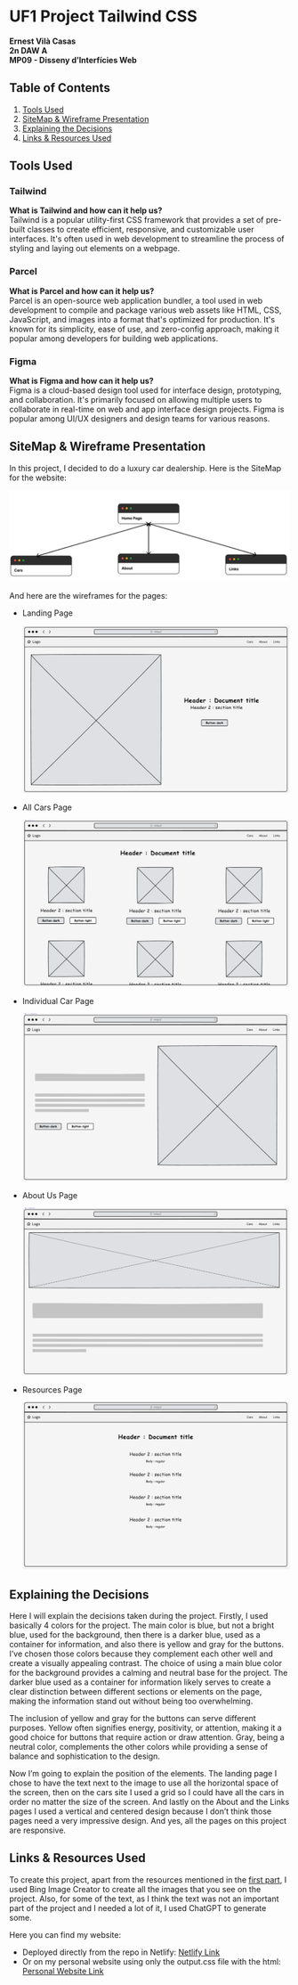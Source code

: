 # UF1 Project Tailwind CSS

**Ernest Vilà Casas**  
**2n DAW A**  
**MP09 - Disseny d’Interfícies Web**

## Table of Contents

1. [Tools Used](#tools-used)
2. [SiteMap & Wireframe Presentation](#sitemap--wireframe-presentation)
3. [Explaining the Decisions](#explaining-the-decisions)
4. [Links & Resources Used](#links--resources-used)

## Tools Used

### Tailwind

**What is Tailwind and how can it help us?**  
Tailwind is a popular utility-first CSS framework that provides a set of pre-built classes to create efficient, responsive, and customizable user interfaces. It's often used in web development to streamline the process of styling and laying out elements on a webpage.

### Parcel

**What is Parcel and how can it help us?**  
Parcel is an open-source web application bundler, a tool used in web development to compile and package various web assets like HTML, CSS, JavaScript, and images into a format that's optimized for production. It's known for its simplicity, ease of use, and zero-config approach, making it popular among developers for building web applications.

### Figma

**What is Figma and how can it help us?**  
Figma is a cloud-based design tool used for interface design, prototyping, and collaboration. It's primarily focused on allowing multiple users to collaborate in real-time on web and app interface design projects. Figma is popular among UI/UX designers and design teams for various reasons.

## SiteMap & Wireframe Presentation

In this project, I decided to do a luxury car dealership. Here is the SiteMap for the website:

![SiteMap Image](./imgs/Screenshot%20from%202023-11-05%2011-35-22.png)

And here are the wireframes for the pages:

- Landing Page

  ![Landing Page Wireframe](./imgs/Screenshot%20from%202023-11-05%2011-36-27.png "Landing Page")

- All Cars Page

  ![All Cars Page Wireframe](./imgs/Screenshot%20from%202023-11-05%2011-37-25.png "All Cars Page")

- Individual Car Page

  ![Individaul Car Page Wireframe](./imgs/Screenshot%20from%202023-11-05%2011-38-20.png "Individual Car Page")

- About Us Page

  ![About Us Page Wireframe](./imgs/Screenshot%20from%202023-11-05%2011-38-35.png "About Us Page")

- Resources Page

  ![Links Page Wireframe](./imgs/Screenshot%20from%202023-11-05%2011-40-31.png "Links Page")

## Explaining the Decisions

Here I will explain the decisions taken during the project. Firstly, I used basically 4 colors for the project. The main color is blue, but not a bright blue, used for the background, then there is a darker blue, used as a container for information, and also there is yellow and gray for the buttons. I’ve chosen those colors because they complement each other well and create a visually appealing contrast. The choice of using a main blue color for the background provides a calming and neutral base for the project. The darker blue used as a container for information likely serves to create a clear distinction between different sections or elements on the page, making the information stand out without being too overwhelming.

The inclusion of yellow and gray for the buttons can serve different purposes. Yellow often signifies energy, positivity, or attention, making it a good choice for buttons that require action or draw attention. Gray, being a neutral color, complements the other colors while providing a sense of balance and sophistication to the design.

Now I’m going to explain the position of the elements. The landing page I chose to have the text next to the image to use all the horizontal space of the screen, then on the cars site I used a grid so I could have all the cars in order no matter the size of the screen. And lastly on the About and the Links pages I used a vertical and centered design because I don’t think those pages need a very impressive design. And yes, all the pages on this project are responsive.

## Links & Resources Used

To create this project, apart from the resources mentioned in the [first part](#tools-used), I used Bing Image Creator to create all the images that you see on the project. Also, for some of the text, as I think the text was not an important part of the project and I needed a lot of it, I used ChatGPT to generate some.

Here you can find my website:

- Deployed directly from the repo in Netlify:
  [Netlify Link](https://main--magnificent-rugelach-d49a6c.netlify.app/)
- Or on my personal website using only the output.css file with the html:
  [Personal Website Link](https://ernestvila.cat/project_mp09)
